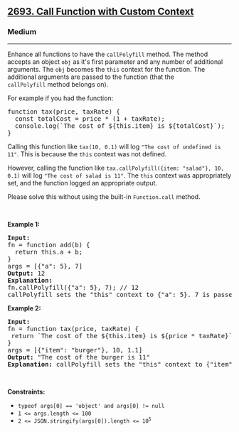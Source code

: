 <h2><a href="https://leetcode.com/problems/call-function-with-custom-context/">2693. Call Function with Custom Context</a></h2><h3>Medium</h3><hr><div><p>Enhance all functions to have the&nbsp;<code>callPolyfill</code>&nbsp;method. The method accepts an object&nbsp;<code>obj</code>&nbsp;as it's first parameter and any number of additional arguments. The&nbsp;<code>obj</code>&nbsp;becomes the&nbsp;<code>this</code>&nbsp;context for the function. The additional arguments are passed to the function (that the <code>callPolyfill</code>&nbsp;method belongs on).</p>

<p>For example if you had the function:</p>

<pre>function tax(price, taxRate) {
  const totalCost = price * (1 + taxRate);
&nbsp; console.log(`The cost of ${this.item} is ${totalCost}`);
}
</pre>

<p>Calling this function like&nbsp;<code>tax(10, 0.1)</code>&nbsp;will log&nbsp;<code>"The cost of undefined is 11"</code>. This is because the&nbsp;<code>this</code>&nbsp;context was not defined.</p>

<p>However, calling the function like&nbsp;<code>tax.callPolyfill({item: "salad"}, 10, 0.1)</code>&nbsp;will log&nbsp;<code>"The cost of salad is 11"</code>. The&nbsp;<code>this</code>&nbsp;context was appropriately set, and the function logged an appropriate output.</p>

<p>Please solve this without using&nbsp;the built-in&nbsp;<code>Function.call</code>&nbsp;method.</p>

<p>&nbsp;</p>
<p><strong class="example">Example 1:</strong></p>

<pre><strong>Input:</strong>
fn = function add(b) {
  return this.a + b;
}
args = [{"a": 5}, 7]
<strong>Output:</strong> 12
<strong>Explanation:</strong>
fn.callPolyfill({"a": 5}, 7); // 12
callPolyfill sets the "this" context to {"a": 5}. 7 is passed as an argument.
</pre>

<p><strong class="example">Example 2:</strong></p>

<pre><strong>Input:</strong> 
fn = function tax(price, taxRate) { 
&nbsp;return `The cost of the ${this.item} is ${price * taxRate}`; 
}
args = [{"item": "burger"}, 10, 1.1]
<strong>Output:</strong> "The cost of the burger is 11"
<strong>Explanation:</strong> callPolyfill sets the "this" context to {"item": "burger"}. 10 and 1.1 are passed as additional arguments.
</pre>

<p>&nbsp;</p>
<p><strong>Constraints:</strong></p>

<ul>
	<li><code><font face="monospace">typeof args[0] == 'object' and args[0] != null</font></code></li>
	<li><code>1 &lt;= args.length &lt;= 100</code></li>
	<li><code>2 &lt;= JSON.stringify(args[0]).length &lt;= 10<sup>5</sup></code></li>
</ul>
</div>